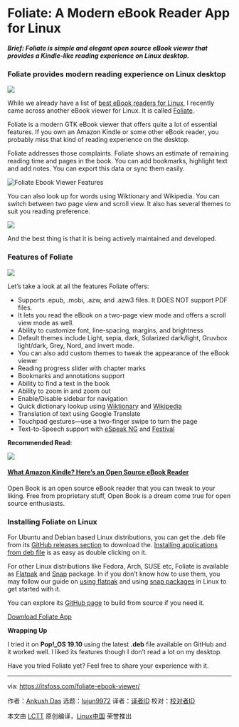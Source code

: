 [#]: collector: (lujun9972)
[#]: translator: (geekpi)
[#]: reviewer: ( )
[#]: publisher: ( )
[#]: url: ( )
[#]: subject: (Foliate: A Modern eBook Reader App for Linux)
[#]: via: (https://itsfoss.com/foliate-ebook-viewer/)
[#]: author: (Ankush Das https://itsfoss.com/author/ankush/)

Foliate: A Modern eBook Reader App for Linux
======

_**Brief: Foliate is simple and elegant open source eBook viewer that provides a Kindle-like reading experience on Linux desktop.**_

### Foliate provides modern reading experience on Linux desktop

![][1]

While we already have a list of [best eBook readers for Linux][2], I recently came across another eBook viewer for Linux. It is called [Foliate][3].

Foliate is a modern GTK eBook viewer that offers quite a lot of essential features. If you own an Amazon Kindle or some other eBook reader, you probably miss that kind of reading experience on the desktop.

Foliate addresses those complaints. Foliate shows an estimate of remaining reading time and pages in the book. You can add bookmarks, highlight text and add notes. You can export this data or sync them easily.

![Foliate Ebook Viewer Features][4]

You can also look up for words using Wiktionary and Wikipedia. You can switch between two page view and scroll view. It also has several themes to suit you reading preference.

![][5]

And the best thing is that it is being actively maintained and developed.

### Features of Foliate

![][6]

Let’s take a look at all the features Foliate offers:

  * Supports .epub, .mobi, .azw, and .azw3 files. It DOES NOT support PDF files.
  * It lets you read the eBook on a two-page view mode and offers a scroll view mode as well.
  * Ability to customize font, line-spacing, margins, and brightness
  * Default themes include Light, sepia, dark, Solarized dark/light, Gruvbox light/dark, Grey, Nord, and invert mode.
  * You can also add custom themes to tweak the appearance of the eBook viewer
  * Reading progress slider with chapter marks
  * Bookmarks and annotations support
  * Ability to find a text in the book
  * Ability to zoom in and zoom out
  * Enable/Disable sidebar for navigation
  * Quick dictionary lookup using [Wiktionary][7] and [Wikipedia][8]
  * Translation of text using Google Translate
  * Touchpad gestures—use a two-finger swipe to turn the page
  * Text-to-Speech support with [eSpeak NG][9] and [Festival][10]



**Recommended Read:**

![][11]

#### [What Amazon Kindle? Here’s an Open Source eBook Reader][12]

Open Book is an open source eBook reader that you can tweak to your liking. Free from proprietary stuff, Open Book is a dream come true for open source enthusiasts.

### Installing Foliate on Linux

For Ubuntu and Debian based Linux distributions, you can get the .deb file from its [GitHub releases section][13] to download the. [Installing applications from deb file][14] is as easy as double clicking on it.

For other Linux distributions like Fedora, Arch, SUSE etc, Foliate is available as [Flatpak][15] and [Snap][16] package. In if you don’t know how to use them, you may follow our guide on [using flatpak][17] and using [snap packages][18] in Linux to get started with it.

You can explore its [GitHub page][19] to build from source if you need it.

[Download Foliate App][20]

**Wrapping Up**

I tried it on **Pop!_OS 19.10** using the latest **.deb** file available on GitHub and it worked well. I liked its features though I don’t read a lot on my desktop.

Have you tried Foliate yet? Feel free to share your experience with it.

--------------------------------------------------------------------------------

via: https://itsfoss.com/foliate-ebook-viewer/

作者：[Ankush Das][a]
选题：[lujun9972][b]
译者：[译者ID](https://github.com/译者ID)
校对：[校对者ID](https://github.com/校对者ID)

本文由 [LCTT](https://github.com/LCTT/TranslateProject) 原创编译，[Linux中国](https://linux.cn/) 荣誉推出

[a]: https://itsfoss.com/author/ankush/
[b]: https://github.com/lujun9972
[1]: https://i0.wp.com/itsfoss.com/wp-content/uploads/2020/04/foliate-app.jpg?ssl=1
[2]: https://itsfoss.com/best-ebook-readers-linux/
[3]: https://johnfactotum.github.io/foliate/
[4]: https://i1.wp.com/itsfoss.com/wp-content/uploads/2020/04/foliate-ebook-viewer-features.jpg?ssl=1
[5]: https://i0.wp.com/itsfoss.com/wp-content/uploads/2020/04/foliate-screenshot.jpg?ssl=1
[6]: https://i1.wp.com/itsfoss.com/wp-content/uploads/2020/04/foliate-options.jpg?ssl=1
[7]: https://en.wiktionary.org/wiki/Wiktionary:Main_Page
[8]: https://en.wikipedia.org/wiki/Main_Page
[9]: https://github.com/espeak-ng/espeak-ng
[10]: http://www.cstr.ed.ac.uk/projects/festival/
[11]: https://i0.wp.com/itsfoss.com/wp-content/uploads/2020/01/open-book-under-development-feature.jpeg?fit=800%2C450&ssl=1
[12]: https://itsfoss.com/open-book/
[13]: https://github.com/johnfactotum/foliate/releases
[14]: https://itsfoss.com/install-deb-files-ubuntu/
[15]: https://flathub.org/apps/details/com.github.johnfactotum.Foliate
[16]: https://snapcraft.io/foliate
[17]: https://itsfoss.com/flatpak-guide/
[18]: https://itsfoss.com/use-snap-packages-ubuntu-16-04/
[19]: https://github.com/johnfactotum/foliate
[20]: tmp.6FO70BtAuy
